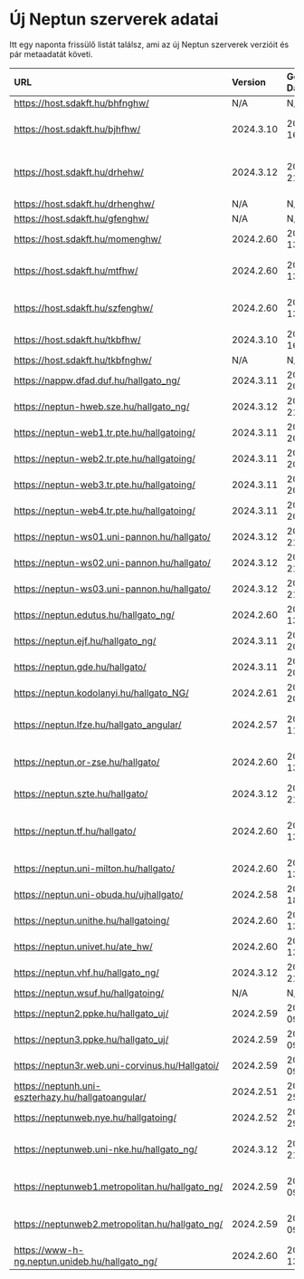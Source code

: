# Új Neptun szerverek adatai

Itt egy naponta frissülő listát találsz, ami az új Neptun szerverek verzióit és pár metaadatát követi.

| URL                                                | Version   | Generation Date     | Organization Name                             | Captcha Required |
|:-------------------------------------------------|:--------|:------------------|:--------------------------------------------|:---------------|
| https://host.sdakft.hu/bhfnghw/                    | N/A       | N/A                 | N/A                                           | N/A              |
| https://host.sdakft.hu/bjhfhw/                     | 2024.3.10 | 2025-01-16T13:35:52 | Brenner János Hittudományi Főiskola           | 3                |
| https://host.sdakft.hu/drhehw/                     | 2024.3.12 | 2025-01-21T10:05:55 | Debreceni Református Hittudományi Egyetem     | 3                |
| https://host.sdakft.hu/drhenghw/                   | N/A       | N/A                 | N/A                                           | N/A              |
| https://host.sdakft.hu/gfenghw/                    | N/A       | N/A                 | N/A                                           | N/A              |
| https://host.sdakft.hu/momenghw/                   | 2024.2.60 | 2025-01-13T08:14:13 | Moholy-Nagy Művészeti Egyetem                 | 3                |
| https://host.sdakft.hu/mtfhw/                      | 2024.2.60 | 2025-01-13T08:14:13 | Magyar Táncművészeti Egyetem                  | 3                |
| https://host.sdakft.hu/szfenghw/                   | 2024.2.60 | 2025-01-13T08:14:13 | Színház- és Filmművészeti Egyetem             | 3                |
| https://host.sdakft.hu/tkbfhw/                     | 2024.3.10 | 2025-01-16T13:35:52 | A Tan Kapuja Buddhista Főiskola               | 3                |
| https://host.sdakft.hu/tkbfnghw/                   | N/A       | N/A                 | N/A                                           | N/A              |
| https://nappw.dfad.duf.hu/hallgato_ng/             | 2024.3.11 | 2025-01-20T13:35:56 | Dunaújvárosi Egyetem                          | 3                |
| https://neptun-hweb.sze.hu/hallgato_ng/            | 2024.3.12 | 2025-01-21T10:05:55 | Széchenyi István Egyetem                      | 3                |
| https://neptun-web1.tr.pte.hu/hallgatoing/         | 2024.3.11 | 2025-01-20T13:35:56 | Pécsi Tudományegyetem                         | 3                |
| https://neptun-web2.tr.pte.hu/hallgatoing/         | 2024.3.11 | 2025-01-20T13:35:56 | Pécsi Tudományegyetem                         | 3                |
| https://neptun-web3.tr.pte.hu/hallgatoing/         | 2024.3.11 | 2025-01-20T13:35:56 | Pécsi Tudományegyetem                         | 3                |
| https://neptun-web4.tr.pte.hu/hallgatoing/         | 2024.3.11 | 2025-01-20T13:35:56 | Pécsi Tudományegyetem                         | 3                |
| https://neptun-ws01.uni-pannon.hu/hallgato/        | 2024.3.12 | 2025-01-21T10:05:55 | Pannon Egyetem                                | 3                |
| https://neptun-ws02.uni-pannon.hu/hallgato/        | 2024.3.12 | 2025-01-21T10:05:55 | Pannon Egyetem                                | 3                |
| https://neptun-ws03.uni-pannon.hu/hallgato/        | 2024.3.12 | 2025-01-21T10:05:55 | Pannon Egyetem                                | 3                |
| https://neptun.edutus.hu/hallgato_ng/              | 2024.2.60 | 2025-01-13T08:14:13 | Edutus Egyetem                                | 3                |
| https://neptun.ejf.hu/hallgato_ng/                 | 2024.3.11 | 2025-01-20T13:35:56 | Eötvös József Főiskola                        | 3                |
| https://neptun.gde.hu/hallgato/                    | 2024.3.11 | 2025-01-20T13:35:56 | Gábor Dénes Egyetem                           | 3                |
| https://neptun.kodolanyi.hu/hallgato_NG/           | 2024.2.61 | 2025-01-20T12:45:54 | Kodolányi János Egyetem                       | 1                |
| https://neptun.lfze.hu/hallgato_angular/           | 2024.2.57 | 2024-12-11T15:23:02 | Liszt Ferenc Zeneművészeti Egyetem            | 3                |
| https://neptun.or-zse.hu/hallgato/                 | 2024.2.60 | 2025-01-13T08:14:13 | Országos Rabbiképző - Zsidó Egyetem           | 3                |
| https://neptun.szte.hu/hallgato/                   | 2024.3.12 | 2025-01-21T10:05:55 | Szegedi Tudományegyetem                       | 3                |
| https://neptun.tf.hu/hallgato/                     | 2024.2.60 | 2025-01-13T08:14:13 | Magyar Testnevelési és Sporttudományi Egyetem | 3                |
| https://neptun.uni-milton.hu/hallgato/             | 2024.2.60 | 2025-01-13T08:14:13 | Milton Friedman Egyetem                       | 3                |
| https://neptun.uni-obuda.hu/ujhallgato/            | 2024.2.58 | 2024-12-18T11:10:49 | Óbudai Egyetem                                | 3                |
| https://neptun.unithe.hu/hallgatoing/              | 2024.2.60 | 2025-01-13T08:14:13 | Tokaj-Hegyalja Egyetem                        | 1                |
| https://neptun.univet.hu/ate_hw/                   | 2024.2.60 | 2025-01-13T08:14:13 | Állatorvostudományi Egyetem                   | 3                |
| https://neptun.vhf.hu/hallgato_ng/                 | 2024.3.12 | 2025-01-21T10:05:55 | Veszprémi Érseki Főiskola                     | 3                |
| https://neptun.wsuf.hu/hallgatoing/                | N/A       | N/A                 | N/A                                           | N/A              |
| https://neptun2.ppke.hu/hallgato_uj/               | 2024.2.59 | 2025-01-09T09:39:10 | Pázmány Péter Katolikus Egyetem               | 3                |
| https://neptun3.ppke.hu/hallgato_uj/               | 2024.2.59 | 2025-01-09T09:39:10 | Pázmány Péter Katolikus Egyetem               | 3                |
| https://neptun3r.web.uni-corvinus.hu/Hallgatoi/    | 2024.2.59 | 2025-01-09T09:39:10 | Budapesti Corvinus Egyetem                    | 3                |
| https://neptunh.uni-eszterhazy.hu/hallgatoangular/ | 2024.2.51 | 2024-11-25T09:55:03 | Eszterházy Károly Katolikus Egyetem           | 3                |
| https://neptunweb.nye.hu/hallgatoing/              | 2024.2.52 | 2024-11-29T08:56:55 | Nyíregyházi Egyetem                           | 3                |
| https://neptunweb.uni-nke.hu/hallgato_ng/          | 2024.3.12 | 2025-01-21T10:05:55 | Nemzeti Közszolgálati Egyetem                 | 3                |
| https://neptunweb1.metropolitan.hu/hallgato_ng/    | 2024.2.59 | 2025-01-09T09:39:10 | Budapesti Metropolitan Egyetem                | 3                |
| https://neptunweb2.metropolitan.hu/hallgato_ng/    | 2024.2.59 | 2025-01-09T09:39:10 | Budapesti Metropolitan Egyetem                | 3                |
| https://www-h-ng.neptun.unideb.hu/hallgato_ng/     | 2024.2.60 | 2025-01-13T08:14:13 | Debreceni Egyetem                             | 3                |
